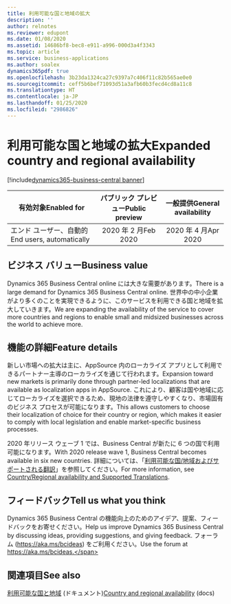 ```yaml
---
title: 利用可能な国と地域の拡大
description: ''
author: relnotes
ms.reviewer: edupont
ms.date: 01/08/2020
ms.assetid: 14686bf8-bec8-e911-a996-000d3a4f3343
ms.topic: article
ms.service: business-applications
ms.author: soalex
dynamics365pdf: true
ms.openlocfilehash: 3b23da1324ca27c9397a7c406f11c82b565ae0e0
ms.sourcegitcommit: ceff5b6bef71093d51a3afb60b3fecd4cd8a11c8
ms.translationtype: HT
ms.contentlocale: ja-JP
ms.lasthandoff: 01/25/2020
ms.locfileid: "2986826"
---
```

# <a name="expanded-country-and-regional-availability"></a><span data-ttu-id="049f5-102">利用可能な国と地域の拡大</span><span class="sxs-lookup"><span data-stu-id="049f5-102">Expanded country and regional availability</span></span>
[!include[dynamics365-business-central banner](../includes/dynamics365-business-central.md)]

| <span data-ttu-id="049f5-103">有効対象</span><span class="sxs-lookup"><span data-stu-id="049f5-103">Enabled for</span></span>    |  <span data-ttu-id="049f5-104">パブリック プレビュー</span><span class="sxs-lookup"><span data-stu-id="049f5-104">Public preview</span></span> | <span data-ttu-id="049f5-105">一般提供</span><span class="sxs-lookup"><span data-stu-id="049f5-105">General availability</span></span> | 
| ---------- | :----------: |:----------: |
|<span data-ttu-id="049f5-106">エンド ユーザー、自動的</span><span class="sxs-lookup"><span data-stu-id="049f5-106">End users, automatically</span></span>|<span data-ttu-id="049f5-107">2020 年 2 月</span><span class="sxs-lookup"><span data-stu-id="049f5-107">Feb 2020</span></span>| <span data-ttu-id="049f5-108">2020 年 4 月</span><span class="sxs-lookup"><span data-stu-id="049f5-108">Apr 2020</span></span>|


## <a name="business-value"></a><span data-ttu-id="049f5-109">ビジネス バリュー</span><span class="sxs-lookup"><span data-stu-id="049f5-109">Business value</span></span>
<!-- bv start -->
<span data-ttu-id="049f5-110">Dynamics 365 Business Central online には大きな需要があります。</span><span class="sxs-lookup"><span data-stu-id="049f5-110">There is a large demand for Dynamics 365 Business Central online.</span></span> <span data-ttu-id="049f5-111">世界中の中小企業がより多くのことを実現できるように、このサービスを利用できる国と地域を拡大していきます。</span><span class="sxs-lookup"><span data-stu-id="049f5-111">We are expanding the availability of the service to cover more countries and regions to enable small and midsized businesses across the world to achieve more.</span></span>
<!-- bv end -->



## <a name="feature-details"></a><span data-ttu-id="049f5-112">機能の詳細</span><span class="sxs-lookup"><span data-stu-id="049f5-112">Feature details</span></span>
<!--feature detail start -->
<span data-ttu-id="049f5-113">新しい市場への拡大は主に、AppSource 内のローカライズ アプリとして利用できるパートナー主導のローカライズを通じて行われます。</span><span class="sxs-lookup"><span data-stu-id="049f5-113">Expansion toward new markets is primarily done through partner-led localizations that are available as localization apps in AppSource.</span></span> <span data-ttu-id="049f5-114">これにより、顧客は国や地域に応じてローカライズを選択できるため、現地の法律を遵守しやすくなり、市場固有のビジネス プロセスが可能になります。</span><span class="sxs-lookup"><span data-stu-id="049f5-114">This allows customers to choose their localization of choice for their country or region, which makes it easier to comply with local legislation and enable market-specific business processes.</span></span>

<span data-ttu-id="049f5-115">2020 年リリース ウェーブ 1 では、Business Central が新たに 6 つの国で利用可能になります。</span><span class="sxs-lookup"><span data-stu-id="049f5-115">With 2020 release wave 1, Business Central becomes available in six new countries.</span></span> <span data-ttu-id="049f5-116">詳細については、「[利用可能な国/地域およびサポートされる翻訳](https://docs.microsoft.com/dynamics365/business-central/dev-itpro/compliance/apptest-countries-and-translations#planned-future-availability)」を参照してください。</span><span class="sxs-lookup"><span data-stu-id="049f5-116">For more information, see [Country/Regional availability and Supported Translations](https://docs.microsoft.com/dynamics365/business-central/dev-itpro/compliance/apptest-countries-and-translations#planned-future-availability).</span></span>
<!--feature detail end -->






## <a name="tell-us-what-you-think"></a><span data-ttu-id="049f5-117">フィードバック</span><span class="sxs-lookup"><span data-stu-id="049f5-117">Tell us what you think</span></span>
<span data-ttu-id="049f5-118">Dynamics 365 Business Central の機能向上のためのアイデア、提案、フィードバックをお寄せください。</span><span class="sxs-lookup"><span data-stu-id="049f5-118">Help us improve Dynamics 365 Business Central by discussing ideas, providing suggestions, and giving feedback.</span></span> <span data-ttu-id="049f5-119">フォーラム (https://aka.ms/bcideas) をご利用ください。</span><span class="sxs-lookup"><span data-stu-id="049f5-119">Use the forum at https://aka.ms/bcideas.</span></span>




## <a name="see-also"></a><span data-ttu-id="049f5-120">関連項目</span><span class="sxs-lookup"><span data-stu-id="049f5-120">See also</span></span>

<span data-ttu-id="049f5-121">[利用可能な国と地域](https://aka.ms/bccountries) (ドキュメント)</span><span class="sxs-lookup"><span data-stu-id="049f5-121">[Country and regional availability](https://aka.ms/bccountries) (docs)</span></span>
